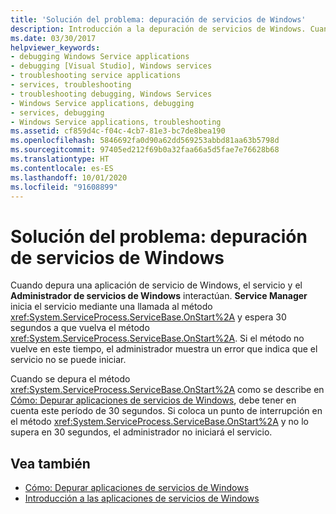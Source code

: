 ```yaml
---
title: 'Solución del problema: depuración de servicios de Windows'
description: Introducción a la depuración de servicios de Windows. Cuando depura una aplicación de servicio de Windows, se produce la interacción entre el servicio y el Administrador de servicios de Windows.
ms.date: 03/30/2017
helpviewer_keywords:
- debugging Windows Service applications
- debugging [Visual Studio], Windows services
- troubleshooting service applications
- services, troubleshooting
- troubleshooting debugging, Windows Services
- Windows Service applications, debugging
- services, debugging
- Windows Service applications, troubleshooting
ms.assetid: cf859d4c-f04c-4cb7-81e3-bc7de8bea190
ms.openlocfilehash: 5846692fa0d90a62dd569253abbd81aa63b5798d
ms.sourcegitcommit: 97405ed212f69b0a32faa66a5d5fae7e76628b68
ms.translationtype: HT
ms.contentlocale: es-ES
ms.lasthandoff: 10/01/2020
ms.locfileid: "91608899"
---
```

# <a name="troubleshooting-debugging-windows-services"></a>Solución del problema: depuración de servicios de Windows
Cuando depura una aplicación de servicio de Windows, el servicio y el **Administrador de servicios de Windows** interactúan. **Service Manager** inicia el servicio mediante una llamada al método <xref:System.ServiceProcess.ServiceBase.OnStart%2A> y espera 30 segundos a que vuelva el método <xref:System.ServiceProcess.ServiceBase.OnStart%2A>. Si el método no vuelve en este tiempo, el administrador muestra un error que indica que el servicio no se puede iniciar.  
  
 Cuando se depura el método <xref:System.ServiceProcess.ServiceBase.OnStart%2A> como se describe en [Cómo: Depurar aplicaciones de servicios de Windows](how-to-debug-windows-service-applications.md), debe tener en cuenta este período de 30 segundos. Si coloca un punto de interrupción en el método <xref:System.ServiceProcess.ServiceBase.OnStart%2A> y no lo supera en 30 segundos, el administrador no iniciará el servicio.  
  
## <a name="see-also"></a>Vea también

- [Cómo: Depurar aplicaciones de servicios de Windows](how-to-debug-windows-service-applications.md)
- [Introducción a las aplicaciones de servicios de Windows](introduction-to-windows-service-applications.md)
